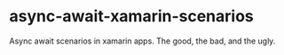 # async-await-xamarin-scenarios
Async await scenarios in xamarin apps. The good, the bad, and the ugly.
